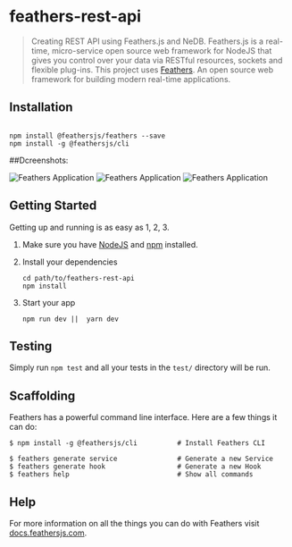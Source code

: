 # feathers-rest-api

> Creating REST API using Feathers.js and NeDB.  Feathers.js is a real-time, micro-service open source web framework for NodeJS that gives you control over your data via RESTful resources, sockets and flexible plug-ins.
This project uses [Feathers](http://feathersjs.com). An open source web framework for building modern real-time applications.

## Installation
```

npm install @feathersjs/feathers --save
npm install -g @feathersjs/cli

```

##Dcreenshots:

<img src="https://user-images.githubusercontent.com/15896579/135735323-236cd56c-9b98-477c-83ef-2ce9c041f205.jpeg" alt="Feathers Application" >
<img src="https://user-images.githubusercontent.com/15896579/135735339-a567ab43-2491-4952-b131-0338e816354c.png" alt="Feathers Application" >
<img src="https://user-images.githubusercontent.com/15896579/135735342-6baf2f69-da15-49d5-8c80-54233be1d9a7.png" alt="Feathers Application" >

## Getting Started

Getting up and running is as easy as 1, 2, 3.

1. Make sure you have [NodeJS](https://nodejs.org/) and [npm](https://www.npmjs.com/) installed.
2. Install your dependencies

    ```
    cd path/to/feathers-rest-api
    npm install
    ```

3. Start your app

    ```
    npm run dev ||  yarn dev
    ```

## Testing

Simply run `npm test` and all your tests in the `test/` directory will be run.

## Scaffolding

Feathers has a powerful command line interface. Here are a few things it can do:

```
$ npm install -g @feathersjs/cli          # Install Feathers CLI

$ feathers generate service               # Generate a new Service
$ feathers generate hook                  # Generate a new Hook
$ feathers help                           # Show all commands
```

## Help

For more information on all the things you can do with Feathers visit [docs.feathersjs.com](http://docs.feathersjs.com).
